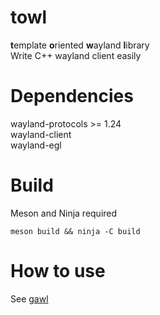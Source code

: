 # towl
**t**emplate **o**riented **w**ayland **l**ibrary  
Write C++ wayland client easily

# Dependencies
wayland-protocols >= 1.24  
wayland-client  
wayland-egl  

# Build
Meson and Ninja required
```
meson build && ninja -C build
```

# How to use
See [gawl](https://github.com/mojyack/gawl)
